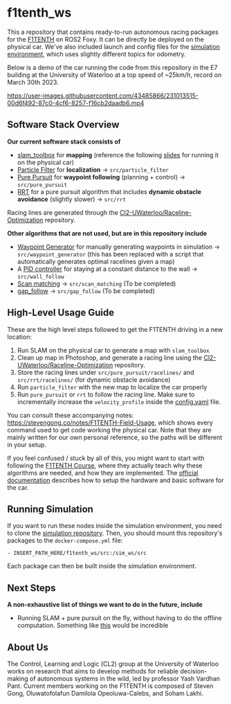# f1tenth_ws
This a repository that contains ready-to-run autonomous racing packages for the [F1TENTH](https://f1tenth.org/) on ROS2 Foxy. It can be directly be deployed on the physical car. We've also included launch and config files for the [simulation environment](https://github.com/f1tenth/f1tenth_gym_ros), which uses slightly different topics for odometry.

Below is a demo of the car running the code from this repository in the E7 building at the University of Waterloo at a top speed of ~25km/h, record on March 30th 2023.

https://user-images.githubusercontent.com/43485866/231013515-00d6f492-87c0-4cf6-8257-f16cb2daadb6.mp4



## Software Stack Overview
**Our current software stack consists of**
- [slam_toolbox](https://github.com/SteveMacenski/slam_toolbox) for **mapping** (reference the following [slides](https://docs.google.com/presentation/d/1DP2F9l-yHe9gQobk2CzYduk6KR5QtDCp7sLsxqR2fag/edit#slide=id.g115c48c178d_0_1) for running it on the physical car)
- [Particle Filter](./src/particle_filter/) for **localization** $\rightarrow$ `src/particle_filter`
- [Pure Pursuit](./src/pure_pursuit/) for **waypoint following** (planning + control) $\rightarrow$ `src/pure_pursuit`
- [RRT](./src/rrt) for a pure pursuit algorithm that includes **dynamic obstacle avoidance** (slightly slower) $\rightarrow$ `src/rrt`

Racing lines are generated through the [Cl2-UWaterloo/Raceline-Optimization](https://github.com/CL2-UWaterloo/Raceline-Optimization) repository.

**Other algorithms that are not used, but are in this repository include**
- [Waypoint Generator](./src/waypoint_generator/) for manually generating waypoints in simulation $\rightarrow$ `src/waypoint_generator` (this has been replaced with a script that automatically generates optimal racelines given a map)
- A [PID controller](./src/wall_follow/) for staying at a constant distance to the wall $\rightarrow$ `src/wall_follow`
- [Scan matching](./src/scan_matching) $\rightarrow$ `src/scan_matching` (To be completed)
- [gap_follow](./src/gap_follow) $\rightarrow$ `src/gap_follow` (To be completed)

## High-Level Usage Guide
These are the high level steps followed to get the F1TENTH driving in a new location:

1. Run SLAM on the physical car to generate a map with `slam_toolbox`
2. Clean up map in Photoshop, and generate a racing line using the [Cl2-UWaterloo/Raceline-Optimization](https://github.com/CL2-UWaterloo/Raceline-Optimization) repository.
3. Store the racing lines under `src/pure_pursuit/racelines/` and `src/rrt/racelines/` (for dynamic obstacle avoidance)
4. Run `particle_filter` with the new map to localize the car properly
5. Run `pure_pursuit` or `rrt` to follow the racing line. Make sure to incrementally increase the `velocity_profile` inside the [config.yaml](./src/pure_pursuit/config/config.yaml) file.

You can consult these accompanying notes: <https://stevengong.co/notes/F1TENTH-Field-Usage>, which shows every command used to get code working the physical car. Note that they are mainly written for our own personal reference, so the paths will be different in your setup.

If you feel confused / stuck by all of this, you might want to start with following the [F1TENTH Course](https://docs.google.com/spreadsheets/d/1kAd0bf6nc1OVi_4IP1P3-H6PPU97hLjqW8d0mTLCsxg/edit#gid=29915317), where they actually teach why these algorithms are needed, and how they are implemented. The [official documentation](https://f1tenth.readthedocs.io/en/foxy_test/) describes how to setup the hardware and basic software for the car.

## Running Simulation
If you want to run these nodes inside the simulation environment, you need to clone the [simulation repository](https://github.com/f1tenth/f1tenth_gym_ros). Then, you should mount this repository's packages to the `docker-compose.yml` file:

```
- INSERT_PATH_HERE/f1tenth_ws/src:/sim_ws/src
```

Each package can then be built inside the simulation environment.

## Next Steps
**A non-exhaustive list of things we want to do in the future, include**

- Running SLAM + pure pursuit on the fly, without having to do the offline computation. Something like [this](https://www.youtube.com/watch?v=aCDPwZZm9C4&ab_channel=AMZFormulaStudent) would be incredible

## About Us
The Control, Learning and Logic (CL2) group at the University of Waterloo works on research that aims to develop methods for reliable decision-making of autonomous systems in the wild, led by professor Yash Vardhan Pant. Current members working on the F1TENTH is composed of Steven Gong, Oluwatofolafun Damilola Opeoluwa-Calebs, and Soham Lakhi.

